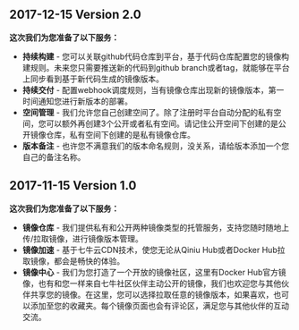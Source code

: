 ## 2017-12-15 Version 2.0

**这次我们为您准备了以下服务：**  

- **持续构建** - 您可以关联github代码仓库到平台，基于代码仓库配置您的镜像构建规则。未来您只需要推送新的代码到github branch或者tag，就能够在平台上同步看到基于新代码生成的镜像版本。  
- **持续交付** - 配置webhook调度规则，当有镜像仓库出现新的镜像版本，第一时间通知您进行新版本的部署。
- **空间管理** - 我们允许您自己创建空间了。除了注册时平台自动分配的私有空间，您可以额外再创建3个公开或者私有空间。请记住公开空间下创建的是公开镜像仓库，私有空间下创建的是私有镜像仓库。
- **版本备注** - 也许您不满意我们的版本命名规则，没关系，请给版本添加一个您自己的备注名称。

## 2017-11-15 Version 1.0

**这次我们为您准备了以下服务：**  

- **镜像仓库** - 我们提供私有和公开两种镜像类型的托管服务，支持您随时随地上传/拉取镜像，进行镜像版本管理。    
- **镜像加速** - 基于七牛云CDN技术，使您无论从Qiniu Hub或者Docker Hub拉取镜像，都会是畅快的体验。   
- **镜像中心** - 我们为您打造了一个开放的镜像社区，这里有Docker Hub官方镜像，也有和您一样来自七牛社区伙伴主动公开的镜像，我们也欢迎您与其他伙伴共享您的镜像。在这里，您可以选择拉取任意的镜像版本，如果喜欢，也可以添加至您的收藏夹。每个镜像页面也会有评论区，满足您与其他伙伴的互动交流。